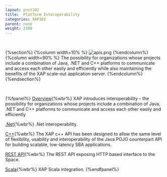 ```yaml
---
layout: post102
title:  Platform Interoperability
categories: XAP102
parent: none
weight: 2500
---
```


<br>

{%section%}
{%column width=10% %}
![apis.png](/attachment_files/subject/apis.png)
{%endcolumn%}
{%column width=90% %}
The possibility for organizations whose projects include a combination of Java, .NET and C++ platforms to communicate and access each other easily and efficiently while also maintaining the benefits of the XAP scale-out application server.
{%endcolumn%}
{%endsection%}

<br>

{%fpanel%}
[Overview](./interoperability.html){%wbr%}
XAP introduces interoperability – the possibility for organizations whose projects include a combination of Java, .NET and C++ platforms to communicate and access each other easily and efficiently

[.Net]({%currentneturl%}/interoperability.html){%wbr%}
.Net interoperability.

[C++](./xap-cpp.html){%wbr%}
The XAP c++ API has been designed to allow the same level of flexibility, usability and interoperability of the Java POJO counterpart API for building scalable, low-latency SBA applications.

[REST API](./rest-service-overview.html){%wbr%}
The REST API exposing HTTP based interface to the Space.

[Scala](./scala.html){%wbr%}
XAP Scala integration.
{%endfpanel%}